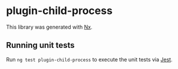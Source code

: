 # plugin-child-process

This library was generated with [Nx](https://nx.dev).

## Running unit tests

Run `ng test plugin-child-process` to execute the unit tests via [Jest](https://jestjs.io).
